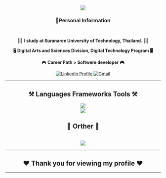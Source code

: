 <h1 align="center">
<img src="https://readme-typing-svg.herokuapp.com/?font=Poppins&size=35&center=true&vCenter=true&width=500&height=70&duration=4000&color=ff0000&lines=Hi+Everyone!+👋;+I'm+Wave+Softwere+developer;" />


</h1>

<h3 align="center">👤Personal Information</h3>

<br/>

<div align="center">
 
 🧑‍💻 **I study at Suranaree University of Technology, Thailand. 🧑‍💻**
 
 🖥️ **Digital Arts and Sciences Division, Digital Technology Program 🖥️**

🎮 **Career Path > Softwere developer 🎮** 



 </div>


<div align="center"> 
 <a href="https://www.linkedin.com/in/watcharin-phusompong-59432a336/" target="_blank">
    <img src="https://img.shields.io/badge/LinkedIn-0077B5?style=for-the-badge&logo=linkedin&logoColor=white" alt="LinkedIn Profile" />
</a>
  <a href="mailto:wave.watcharin02@gmail.com">
    <img src="https://img.shields.io/badge/Gmail-333333?style=for-the-badge&logo=gmail&logoColor=red" alt="Gmail" />
</a>


</div>


 <hr/>
 
<h2 align="center">⚒️ Languages Frameworks Tools ⚒️</h2>

<div align="center">
    <img src="https://skillicons.dev/icons?i=html,css,javascript,react,php,cs,cpp,java,wordpress" /></br>
    <img src="https://skillicons.dev/icons?i=docker,eclipse,firebase,github,ubuntu,vscode,visualstudio" /></br>

</div>

<h2 align="center">🤖 Orther 🤖</h2>
<br/>
<div align="center">
    <img src="https://skillicons.dev/icons?i=ps,discord,figma" /><br>
</div>




<hr/>

<div align="center">
  <h2>❤️ Thank you for viewing my profile ❤️</h2>
</div>

<hr/>
